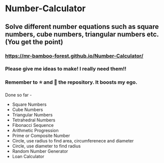 # Number-Calculator

## Solve different number equations such as square numbers, cube numbers, triangular numbers etc. (You get the point) 

### https://mr-bamboo-forest.github.io/Number-Calculator/

### Please give me ideas to make! I really need them!!

### Remember to ⭐ and 👀 the repository. It boosts my ego.

Done so far - 
* Square Numbers
* Cube Numbers
* Triangular Numbers
* Tetrahedral Numbers
* Fibonacci Sequence 
* Arithmetic Progression 
* Prime or Composite Number
* Circle, use radius to find area, circumferenece and diameter 
* Circle, use diameter to find radius
* Random Number Generator
* Loan Calculator
